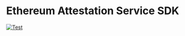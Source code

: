 # Ethereum Attestation Service SDK

[![Test](https://github.com/ethereum-attestation-service/eas-sdk/actions/workflows/workflow.yml/badge.svg)](https://github.com/ethereum-attestation-service/eas-sdk/actions/workflows/workflow.yml)
